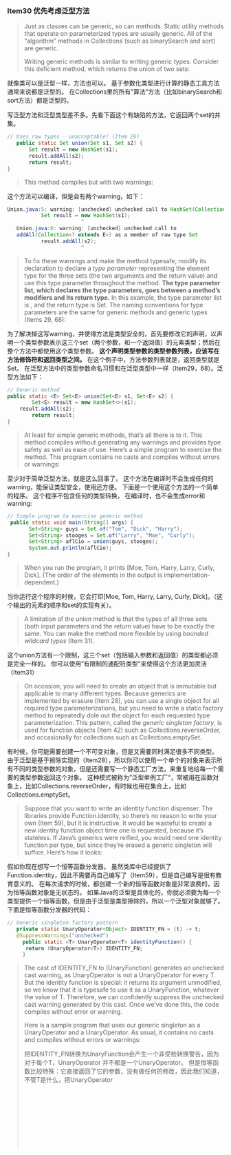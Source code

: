 ### Item30 优先考虑泛型方法

> Just as classes can be generic, so can methods. 
> Static utility methods that operate on parameterized types are usually generic.
> All of the “algorithm” methods in Collections (such as binarySearch and sort) are generic.
>
> Writing generic methods is similar to writing generic types. 
> Consider this deficient method, which returns the union of two sets:

就像类可以是泛型一样，方法也可以。
基于参数化类型进行计算的静态工具方法通常来说都是泛型的。
在Collections里的所有”算法“方法（比如binarySearch和sort方法）都是泛型的。

写泛型方法和泛型类型差不多。先看下面这个有缺陷的方法，它返回两个set的并集。

```java
// Uses raw types - unacceptable! (Item 26)
   public static Set union(Set s1, Set s2) {
       Set result = new HashSet(s1);
       result.addAll(s2);
       return result;
}
```

> This method compiles but with two warnings:

这个方法可以编译，但是会有两个warning，如下：

```java
Union.java:5: warning: [unchecked] unchecked call to HashSet(Collection<? extends E>) as a member of raw type HashSet
           Set result = new HashSet(s1);
                        ^
   Union.java:6: warning: [unchecked] unchecked call to
   addAll(Collection<? extends E>) as a member of raw type Set
           result.addAll(s2);
                        ^
```

> To fix these warnings and make the method typesafe, modify its declaration to declare a *type parameter* representing the element type for the three sets (the two arguments and the return value) and use this type parameter throughout the method.
> **The type parameter list, which declares the type parameters, goes between a method’s modifiers and its return type.** 
> In this example, the type parameter list is <E>, and the return type is Set<E>. 
> The naming conventions for type parameters are the same for generic methods and generic types (Items 29, 68):

为了解决掉这写warning，并使得方法是类型安全的，首先要修改它的声明，以声明一个类型参数表示这三个set（两个参数，和一个返回值）的元素类型；然后在整个方法中都使用这个类型参数。
**这个声明类型参数的类型参数列表，应该写在方法修饰符和返回类型之间。**
在这个例子中，方法参数列表就是<E>，返回类型就是Set<E>。
在泛型方法中的类型参数命名习惯和在泛型类型中一样（Item29，68）。泛型方法如下：

```java
// Generic method
public static <E> Set<E> union(Set<E> s1, Set<E> s2) {
		Set<E> result = new HashSet<>(s1); 
  	result.addAll(s2);
		return result;
}
```

> At least for simple generic methods, that’s all there is to it. 
> This method compiles without generating any warnings and provides type safety as well as ease of use. 
> Here’s a simple program to exercise the method. 
> This program contains no casts and compiles without errors or warnings:

至少对于简单泛型方法，就是这么回事了。
这个方法在编译时不会生成任何的warning，能保证类型安全，使用还方便。
下面是一个使用这个方法的一个简单的程序。
这个程序不包含任何的类型转换， 在编译时，也不会生成error和warning:

```java
// Simple program to exercise generic method
 public static void main(String[] args) {
       Set<String> guys = Set.of("Tom", "Dick", "Harry");
       Set<String> stooges = Set.of("Larry", "Moe", "Curly");
       Set<String> aflCio = union(guys, stooges);
       System.out.println(aflCio);
}
```

> When you run the program, it prints [Moe, Tom, Harry, Larry, Curly, Dick]. (The order of the elements in the output is implementation-dependent.)

当你运行这个程序的时候，它会打印[Moe, Tom, Harry, Larry, Curly, Dick]。（这个输出的元素的顺序和set的实现有关）。

> A limitation of the union method is that the types of all three sets (both input parameters and the return value) have to be exactly the same.
> You can make the method more flexible by using *bounded wildcard types* (Item 31).

这个union方法有一个限制，这三个set（包括输入参数和返回值）的类型都必须是完全一样的。
你可以使用”有限制的通配符类型“来使得这个方法更加灵活（Item31）

> On occasion, you will need to create an object that is immutable but applicable to many different types.
> Because generics are implemented by erasure (Item 28), you can use a single object for all required type parameterizations, but you need to write a static factory method to repeatedly dole out the object for each requested type parameterization.
> This pattern, called the *generic singleton factory*, is used for function objects (Item 42) such as Collections.reverseOrder, and occasionally for collections such as Collections.emptySet.

有时候，你可能需要创建一个不可变对象，但是又需要同时满足很多不同类型。
由于泛型是基于擦除实现的（Item28），所以你可以使用一个单个的对象来表示所有不同的类型参数的对象，但是还需要写一个静态工厂方法，来重复地给每一个需要的类型参数返回这个对象。
这种模式被称为”泛型单例工厂“，常被用在函数对象上，比如Collections.reverseOrder，有时候也用在集合上，比如Collections.emptySet。

> Suppose that you want to write an identity function dispenser. 
> The libraries provide Function.identity, so there’s no reason to write your own (Item 59), but it is instructive.
> It would be wasteful to create a new identity function object time one is requested, because it’s stateless. 
> If Java’s generics were reified, you would need one identity function per type, but since they’re erased a generic singleton will suffice. Here’s how it looks:

假如你现在想写一个恒等函数分发器。
虽然类库中已经提供了Function.identity，因此不需要再自己编写了（Item59），但是自己编写是很有教育意义的。
在每次请求的时候，都创建一个新的恒等函数对象是非常浪费的，因为恒等函数对象是无状态的。
如果Java的泛型是具体化的，你就必须要为每一个类型提供一个恒等函数，但是由于泛型是类型擦除的，所以一个泛型对象就够了。下面是恒等函数分发器的代码：

```java
// Generic singleton factory pattern
   private static UnaryOperator<Object> IDENTITY_FN = (t) -> t;
   @SuppressWarnings("unchecked")
	 public static <T> UnaryOperator<T> identityFunction() { 
      return (UnaryOperator<T>) IDENTITY_FN;
	 }
```

> The cast of IDENTITY_FN to (UnaryFunction<T>) generates an unchecked cast warning, as UnaryOperator<Object> is not a UnaryOperator<T> for every T. 
> But the identity function is special: it returns its argument unmodified, so we know that it is typesafe to use it as a UnaryFunction<T>, whatever the value of T.
> Therefore, we can confidently suppress the unchecked cast warning generated by this cast. 
> Once we’ve done this, the code compiles without error or warning.
>
> Here is a sample program that uses our generic singleton as a UnaryOperator<String> and a UnaryOperator<Number>. 
> As usual, it contains no casts and compiles without errors or warnings:

把IDENTITY_FN转换为UnaryFunction<T>会产生一个非受检转换警告，因为对于每个T，UnaryOperator<Object> 并不都是一个UnaryOperator<T>。
但是恒等函数比较特殊：它直接返回了它的参数，没有做任何的修改，因此我们知道，不管T是什么，把UnaryOperator<Object>作为UnaryFunction<T>来使用，都是类型安全的。
因此我们可以自信地禁止这个转换生成的非受检转换警告。
一旦我们这么做了，代码在编译的时候就不会产生任何的error和warning。

这里有一个简单的程序，使用我们的泛型单例作为UnaryOperator<String>和UnaryOperator<Number>。
像往常一样，它没有包含转换，在编译的时候也不会生成error和warning。代码如下：

```java
// Sample program to exercise generic singleton
   public static void main(String[] args) {
       String[] strings = { "jute", "hemp", "nylon" };
       UnaryOperator<String> sameString = identityFunction();
       for (String s : strings)
           System.out.println(sameString.apply(s));
       Number[] numbers = { 1, 2.0, 3L };
       UnaryOperator<Number> sameNumber = identityFunction();
       for (Number n : numbers)
           System.out.println(sameNumber.apply(n));
}
```

> It is permissible, though relatively rare, for a type parameter to be bounded by some expression involving that type parameter itself. 
> This is what’s known as a *recursive type bound*. 
> A common use of recursive type bounds is in connection with the Comparable interface, which defines a type’s natural ordering (Item 14).
> This interface is shown here:

类型参数受包含自身的表达式的限制是许可的，虽然相对比较少见。
这就是”递归类型限制“。
一个最常见的递归类型限制和Comparable接口有关，Comparable接口定义了这个类型的自然顺序（Item14）。
下面是Comparable接口的代码：

```java
public interface Comparable<T> {
       int compareTo(T o);
}
```

> The type parameter T defines the type to which elements of the type implementing Comparable<T> can be compared. 
> In practice, nearly all types can be compared only to elements of their own type. 
> So, for example, String implements Comparable<String>, Integer implements Comparable<Integer>, and so on.
>
> Many methods take a collection of elements implementing Comparable to sort it, search within it, calculate its minimum or maximum, and the like. 
> To do these things, it is required that every element in the collection be comparable to every other element in it, in other words, that the elements of the list be *mutually comparable*. 
> Here is how to express that constraint:

这个类型参数T定义的类型，可以和实现Comparable<T>的类型的元素进行比较。
在实际中，基本所有的类型都只能和自己类型的元素进行比较。
因此，比如，String实现了Comparable<String>，Integer实现了Comparable<integer>，等等。

有很多方法参数都实现了Comparable接口的集合，可以对集合进行排序、查找、计算最大值、最小值、或者类似的。
为了要做到这些，需要集合中的每个元素都可以和集合里其他元素进行比较。也就是说，集合中的元素必须可以互相比较。下面是这个限制的表示方式：

```java
// Using a recursive type bound to express mutual comparability 
public static <E extends Comparable<E>> E max(Collection<E> c);
```

> The type bound <E extends Comparable<E>> may be read as “any type E that can be compared to itself,” which corresponds more or less precisely to the notion of mutual comparability.
>
> Here is a method to go with the previous declaration. It calculates the maximum value in a collection according to its elements’ natural order, and it compiles without errors or warnings:

<E extends Comparable<E>>这个类型限制可以读作”每一个可以和自身比较的类型E“，这与互相比较这一概念，不多不少有点一致。

下面前面的这个声明方法的具体实现，根据元素的自然顺序，计算了集合中的最大值。这个方法编译时不会生成任何error和warning。方法代码如下：

```java
// Returns max value in a collection - uses recursive type bound
public static <E extends Comparable<E>> E max(Collection<E> c) { 
			 if (c.isEmpty())
           throw new IllegalArgumentException("Empty collection");
       E result = null;
       for (E e : c)
           if (result == null || e.compareTo(result) > 0)
               result = Objects.requireNonNull(e);
       return result;
}
```

> Note that this method throws IllegalArgumentException if the list is empty. A better alternative would be to return an Optional<E> (Item 55).
>
> Recursive type bounds can get much more complex, but luckily they rarely do. If you understand this idiom, its wildcard variant (Item 31), and the *simulated self-type* idiom (Item 2), you’ll be able to deal with most of the recursive type bounds you encounter in practice.
>
> In summary, generic methods, like generic types, are safer and easier to use than methods requiring their clients to put explicit casts on input parameters and return values. Like types, you should make sure that your methods can be used without casts, which often means making them generic. And like types, you should generify existing methods whose use requires casts. This makes life easier for new users without breaking existing clients (Item 26).

需要注意的是，如果集合是空的，这个方法会抛出IllegalArgumentException，更好的替代方法是返回一个Optional<E>(Item55)。

递归类型限制，可以变得超级复杂，还好人们很少这样去做。如果你理解了这种习惯用法，它的通配符变体，和模拟自类型的习惯用法，你就可以很好地处理你实际中遇到的绝大部分递归类型限制。

总的来说，泛型方法，和泛型类型一样，比那些需要客户端对输入参数和返回值进行显示类型转换的方法，要安全简单得多。和泛型类型相似，你应该要确定你的方法可以不转换就使用，这通常意味着需要将它泛型化。和泛型类型相似，你应该把所有已经存在的需要类型转换的方法泛型化，这样可以给新用户带来方便，也不会影响那些已经存在的客户端（Item26）。